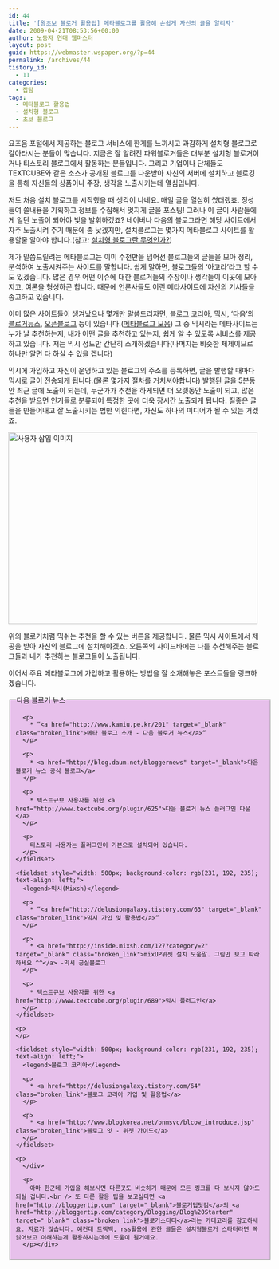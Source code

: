 ```yaml
---
id: 44
title: '[왕초보 블로거 활용팁] 메타블로그를 활용해 손쉽게 자신의 글을 알리자'
date: 2009-04-21T08:53:56+00:00
author: 노동자 연대 웹마스터
layout: post
guid: https://webmaster.wspaper.org/?p=44
permalink: /archives/44
tistory_id:
  - 11
categories:
  - 잡담
tags:
  - 메타블로그 활용법
  - 설치형 블로그
  - 초보 블로그
---
```

<div style="font-size: 14px;">
  요즈음 포털에서 제공하는 블로그 서비스에 한계를 느끼시고 과감하게 설치형 블로그로 갈아타시는 분들이 많습니다. 지금은 잘 알려진 파워블로거들은 대부분 설치형 블로거이거나 티스토리 블로그에서 활동하는 분들입니다. 그리고 기업이나 단체들도 TEXTCUBE와 같은 소스가 공개된 블로그를 다운받아 자신의 서버에 설치하고 블로깅을 통해 자신들의 상품이나 주장, 생각을 노출시키는데 열심입니다.</p> 
  
  <p>
    저도 처음 설치 블로그를 시작했을 때 생각이 나네요. 매일 글을 열심히 썼더랬죠. 정성들여 쓸내용을 기획하고 정보를 수집해서 멋지게 글을 포스팅! 그러나 이 글이 사람들에게 일단 노출이 되어야 빛을 발휘하겠죠? 네이버나 다음의 블로그라면 해당 사이트에서 자주 노출시켜 주기 때문에 좀 낫겠지만, 설치블로그는 몇가지 메타블로그 사이트를 활용할줄 알아야 합니다.(참고: <a href="http://blog.tnccompany.com/117" target="_blank">설치형 블로그란 무엇인가?</a>)
  </p>
  
  <p>
    제가 말씀드릴려는 메타블로그는 이미 수천만을 넘어선 블로그들의 글들을 모아 정리, 분석하여 노출시켜주는 사이트를 말합니다. 쉽게 말하면, 블로그들의 ‘아고라’라고 할 수도 있겠습니다. 많은 경우 어떤 이슈에 대한 블로거들의 주장이나 생각들이 이곳에 모아지고, 여론을 형성하곤 합니다. 때문에 언론사들도 이런 메타사이트에 자신의 기사들을 송고하고 있습니다.
  </p>
  
  <p>
    이미 많은 사이트들이 생겨났으나 몇개만 말씀드리자면, <a href="http://www.blogkorea.net/" target="_blank">블로그 코리아</a>, <a href="http://mixsh.com" target="_blank">믹시</a>, ‘<a href="www.daum.net" target="_blank" class="broken_link">다음</a>‘의 <a href="http://bloggernews.media.daum.net" target="_blank" class="broken_link">블로거뉴스</a>, <a href="www.openblog.com" target="_blank" class="broken_link">오픈블로그</a> 등이 있습니다.(<a href="http://bloggertip.com/2390" target="_blank">메타블로그 모음</a>) 그 중 믹시라는 메타사이트는 누가 날 추천하는지, 내가 어떤 글을 추천하고 있는지, 쉽게 알 수 있도록 서비스를 제공하고 있습니다. 저는 믹시 정도만 간단히 소개하겠습니다(나머지는 비슷한 체제이므로 하나만 알면 다 하실 수 있을 겝니다)
  </p>
  
  <p>
    믹시에 가입하고 자신이 운영하고 있는 블로그의 주소를 등록하면, 글을 발행할 때마다 믹시로 글이 전송되게 됩니다.(물론 몇가지 절차를 거치셔야합니다) 발행된 글을 5분동안 최근 글에 노출이 되는데, 누군가가 추천을 하게되면 더 오랫동안 노출이 되고, 많은 추천을 받으면 인기들로 분류되어 특정한 곳에 더욱 장시간 노출되게 됩니다. 질좋은 글들을 만들어내고 잘 노출시키는 법만 익힌다면, 자신도 하나의 미디어가 될 수 있는 거겠죠.
  </p>
  
  <p>
    <img src="https://webmaster.wspaper.org/wp-content/uploads/1/cfile29.uf.13611D4A4D0846F72F5672.jpg" class="aligncenter" width="500" height="385" alt="사용자 삽입 이미지" />
  </p>
  
  <p>
    위의 블로거처럼 믹쉬는 추천을 할 수 있는 버튼을 제공합니다. 물론 믹시 사이트에서 제공을 받아 자신의 블로그에 설치해야겠죠. 오른쪽의 사이드바에는 나를 추천해주는 블로그들과 내가 추천하는 블로그들이 노출됩니다.
  </p>
  
  <p>
    이어서 주요 메타블로그에 가입하고 활용하는 방법을 잘 소개해놓은 포스트들을 링크하겠습니다.<br />
  </p>
  
  <div align="center">
    <fieldset style="width: 500px; background-color: rgb(231, 192, 235); text-align: left;">
      <legend>다음 블로거 뉴스</legend> 
      
      <p>
        * “<a href="http://www.kamiu.pe.kr/201" target="_blank" class="broken_link">메타 블로그 소개 - 다음 블로거 뉴스</a>“
      </p>
      
      <p>
        * <a href="http://blog.daum.net/bloggernews" target="_blank">다음 블로거 뉴스 공식 블로그</a>
      </p>
      
      <p>
        * 텍스트규브 사용자를 위한 <a href="http://www.textcube.org/plugin/625">다음 블로거 뉴스 플러그인 다운</a>
      </p>
      
      <p>
        티스토리 사용자는 플러그인이 기본으로 설치되어 있습니다.
      </p>
    </fieldset>
    
    <fieldset style="width: 500px; background-color: rgb(231, 192, 235); text-align: left;">
      <legend>믹시(Mixsh)</legend> 
      
      <p>
        * “<a href="http://delusiongalaxy.tistory.com/63" target="_blank" class="broken_link">믹시 가입 및 활용법</a>“
      </p>
      
      <p>
        * <a href="http://inside.mixsh.com/127?category=2" target="_blank" class="broken_link">mixUP위젯 설치 도움말. 그림만 보고 따라하세요 ^^</a> -믹시 공실블로그
      </p>
      
      <p>
        * 텍스트큐브 사용자를 위한 <a href="http://www.textcube.org/plugin/689">믹시 플러그인</a>
      </p>
    </fieldset>
    
    <p>
    </p>
    
    <fieldset style="width: 500px; background-color: rgb(231, 192, 235); text-align: left;">
      <legend>블로그 코리아</legend> 
      
      <p>
        * <a href="http://delusiongalaxy.tistory.com/64" class="broken_link">블로그 코리아 가입 및 활용법</a>
      </p>
      
      <p>
        * <a href="http://www.blogkorea.net/bnmsvc/blcow_introduce.jsp" class="broken_link">블로그 잇 - 위젯 가이드</a>
      </p>
    </fieldset>
    
    <p>
      </div> 
      
      <p>
        아마 한군데 가입을 해보시면 다른곳도 비슷하기 때문에 모든 링크를 다 보시지 않아도 되실 겁니다.<br /> 또 다른 활용 팁을 보고싶다면 <a href="http://bloggertip.com" target="_blank">블로거팁닷컴</a>의 <a href="http://bloggertip.com/category/Blogging/Blog%20Starter" target="_blank" class="broken_link">블로거스타터</a>라는 카테고리를 참고하세요. 자료가 많습니다. 예컨대 트랙백, rss활용에 관한 글들은 설치형블로거 스타터라면 꼭 읽어보고 이해하는게 활용하시는데에 도움이 될거예요.
      </p></div>
